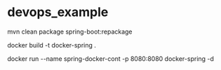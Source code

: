 # devops_example

mvn clean package spring-boot:repackage

docker build -t docker-spring .

docker run --name spring-docker-cont -p 8080:8080 docker-spring -d

